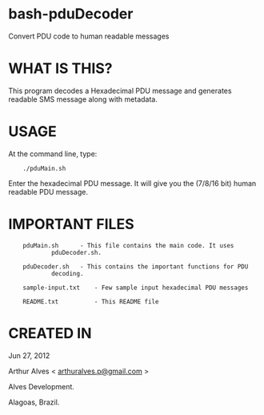 bash-pduDecoder
===============

Convert PDU code to human readable messages


WHAT IS THIS?
=====================================================

This program decodes a Hexadecimal PDU message and generates readable SMS message along with metadata.


USAGE
=====================================================

At the command line, type:

		./pduMain.sh

Enter the hexadecimal PDU message. It will give you the (7/8/16 bit) human readable PDU message.


IMPORTANT FILES
=====================================================

		pduMain.sh      - This file contains the main code. It uses
				pduDecoder.sh.

		pduDecoder.sh   - This contains the important functions for PDU
				decoding.

		sample-input.txt    - Few sample input hexadecimal PDU messages

		README.txt          - This README file



CREATED IN
=====================================================

Jun 27, 2012

Arthur Alves < arthuralves.p@gmail.com >

Alves Development.

Alagoas, Brazil.
